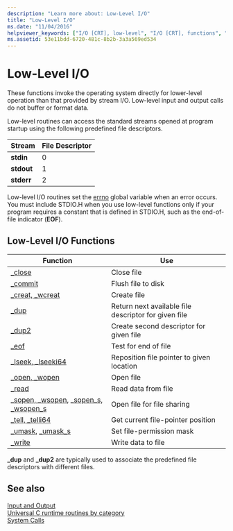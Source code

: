 ```yaml
---
description: "Learn more about: Low-Level I/O"
title: "Low-Level I/O"
ms.date: "11/04/2016"
helpviewer_keywords: ["I/O [CRT], low-level", "I/O [CRT], functions", "low-level I/O routines", "file handles [C++]", "file handles [C++], I/O functions"]
ms.assetid: 53e11bdd-6720-481c-8b2b-3a3a569ed534
---
```

# Low-Level I/O

These functions invoke the operating system directly for lower-level operation than that provided by stream I/O. Low-level input and output calls do not buffer or format data.

Low-level routines can access the standard streams opened at program startup using the following predefined file descriptors.

|Stream|File Descriptor|
|------------|---------------------|
|**stdin**|0|
|**stdout**|1|
|**stderr**|2|

Low-level I/O routines set the [errno](../c-runtime-library/errno-doserrno-sys-errlist-and-sys-nerr.md) global variable when an error occurs. You must include STDIO.H when you use low-level functions only if your program requires a constant that is defined in STDIO.H, such as the end-of-file indicator (**EOF**).

## Low-Level I/O Functions

|Function|Use|
|--------------|---------|
|[_close](../c-runtime-library/reference/close.md)|Close file|
|[_commit](../c-runtime-library/reference/commit.md)|Flush file to disk|
|[_creat, _wcreat](../c-runtime-library/reference/creat-wcreat.md)|Create file|
|[_dup](../c-runtime-library/reference/dup-dup2.md)|Return next available file descriptor for given file|
|[_dup2](../c-runtime-library/reference/dup-dup2.md)|Create second descriptor for given file|
|[_eof](../c-runtime-library/reference/eof.md)|Test for end of file|
|[_lseek, _lseeki64](../c-runtime-library/reference/lseek-lseeki64.md)|Reposition file pointer to given location|
|[_open, _wopen](../c-runtime-library/reference/open-wopen.md)|Open file|
|[_read](../c-runtime-library/reference/read.md)|Read data from file|
|[_sopen, _wsopen](../c-runtime-library/reference/sopen-wsopen.md), [_sopen_s, _wsopen_s](../c-runtime-library/reference/sopen-s-wsopen-s.md)|Open file for file sharing|
|[_tell, _telli64](../c-runtime-library/reference/tell-telli64.md)|Get current file-pointer position|
|[_umask](../c-runtime-library/reference/umask.md), [_umask_s](../c-runtime-library/reference/umask-s.md)|Set file-permission mask|
|[_write](../c-runtime-library/reference/write.md)|Write data to file|

**_dup** and **_dup2** are typically used to associate the predefined file descriptors with different files.

## See also

[Input and Output](../c-runtime-library/input-and-output.md)<br/>
[Universal C runtime routines by category](../c-runtime-library/run-time-routines-by-category.md)<br/>
[System Calls](../c-runtime-library/system-calls.md)<br/>
